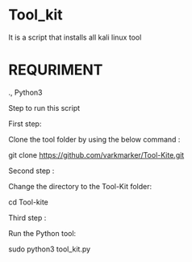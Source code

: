 # Tool_kit
It is a script that installs all kali linux tool 

#  REQURIMENT

., Python3

Step to run this script

 First step:

  Clone the tool folder by using the below command :

   git clone https://github.com/varkmarker/Tool-Kite.git

 Second step :

  Change the directory to the Tool-Kit folder:

   cd Tool-kite

 Third step :

  Run the Python tool:

   sudo python3 tool_kit.py